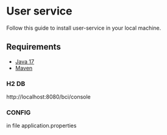 # User service 
Follow this guide to install user-service in your local machine.

## Requirements
 - [Java 17](https://jdk.java.net/17/)
 - [Maven](https://maven.apache.org/download.cgi)

### H2 DB
http://localhost:8080/bci/console

### CONFIG
in file application.properties



